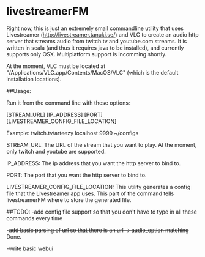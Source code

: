 # livestreamerFM

Right now, this is just an extremely small commandline utility that uses Livestreamer (http://livestreamer.tanuki.se/) and VLC to create an audio http server that streams audio from twitch.tv and youtube.com streams. It is written in scala (and thus it requires java to be installed), and currently supports only OSX. Multiplatform support is incomming shortly.

At the moment, VLC must be located at "/Applications/VLC.app/Contents/MacOS/VLC" (which is the default installation locations).

##Usage:

Run it from the command line with these options: 

[STREAM_URL] [IP_ADDRESS] [PORT] [LIVESTREAMER_CONFIG_FILE_LOCATION]

Example: twitch.tv/arteezy localhost 9999 ~/configs

STREAM_URL: The URL of the stream that you want to play. At the moment, only twitch and youtube are supported. 

IP_ADDRESS: The ip address that you want the http server to bind to. 

PORT: The port that you want the http server to bind to. 

LIVESTREAMER_CONFIG_FILE_LOCATION: This utility generates a config file that the Livestreamer app uses. This part of the command tells livestreamerFM where to store the generated file. 

##TODO:
-add config file support so that you don't have to type in all these commands every time 

-~~add basic parsing of url so that there is an url -> audio_option matching~~ Done.

-write basic webui

